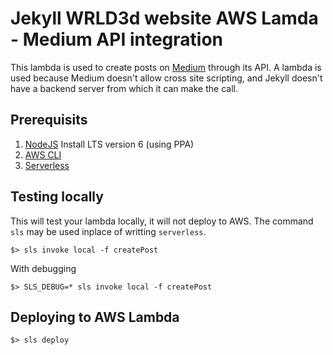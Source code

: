 # Jekyll WRLD3d website AWS Lamda - Medium API integration

This lambda is used to create posts on [Medium](https://medium.com) through its API.
A lambda is used because Medium doesn't allow cross site scripting, and Jekyll doesn't
have a backend server from which it can make the call.

## Prerequisits

1. [NodeJS](https://uk.godaddy.com/help/install-nodejs-ubuntu-17395) Install LTS version 6 (using PPA)
1. [AWS CLI](http://docs.aws.amazon.com/cli/latest/userguide/installing.html)
1. [Serverless](https://serverless.com/)

## Testing locally

This will test your lambda locally, it will not deploy to AWS.
The command `sls` may be used inplace of writting `serverless`.
```
$> sls invoke local -f createPost 
```
With debugging
```
$> SLS_DEBUG=* sls invoke local -f createPost
```

## Deploying to AWS Lambda
```
$> sls deploy
```
